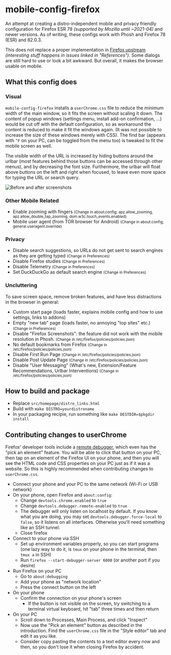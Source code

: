 # mobile-config-firefox

An attempt at creating a distro-independent mobile and privacy friendly configuration for Firefox ESR 78 *(supported by Mozilla until ~2021-04)* and newer versions. As of writing, these configs work with Phosh and Firefox 78 (ESR) and 82.0.3.

This does not replace a proper implementation in [Firefox upstream](https://bugzilla.mozilla.org/show_bug.cgi?id=1579348) *(interesting stuff happens in issues linked in "References")*. Some dialogs are still hard to use or look a bit awkward. But overall, it makes the browser usable on mobile.

## What this config does
### Visual
`mobile-config-firefox` installs a `userChrome.css` file to reduce the minimum width of the main window, so it fits the screen without scaling it down. The content of popup windows (settings menu, install add-on confirmation, ...) would be cut off with the default configuration, so as workaround the content is reduced to make it fit the windows again. (It was not possible to increase the size of these windows merely with CSS). The find bar (appears with `^F` on your PC, can be toggled from the menu too) is tweaked to fit the mobile screen as well.

The visible width of the URL is increased by hiding buttons around the urlbar (most features behind those buttons can be accessed through other menus), and by decreasing the font size. Furthermore, the urlbar will float above buttons on the left and right when focused, to leave even more space for typing the URL or search query.

![Before and after screenshots](https://postmarketos.org/static/img/2020-08/mobile-config-firefox-esr78.jpg)

### Other Mobile Related
* Enable zooming with fingers <small>(Change in about:config; apz.allow_zooming, apz.allow_double_tap_zooming, dom.w3c.touch_events.enabled)</small>
* Mobile user agent (from TOR browser for Android) <small>(Change in about:config; general.useragent.override)</small>

### Privacy
* Disable search suggestions, so URLs do not get sent to search engines as they are getting typed <small>(Change in Preferences)</small>
* Disable Firefox studies <small>(Change in Preferences)</small>
* Disable Telemetry <small>(Change in Preferences)</small>
* Set DuckDuckGo as default search engine <small>(Change in Preferences)</small>

### Uncluttering
To save screen space, remove broken features, and have less distractions in the browser in general:
* Custom start page (loads faster, explains mobile config and how to use settings, links to addons)
* Empty "new tab" page (loads faster, no annoying "top sites" etc.) <small>(Change in Preferences)</small>
* Disable "Firefox Screenshots": the feature did not work with the mobile resolution in Phosh. <small>(Change in /etc/firefox/policies/policies.json)</small>
* No default bookmarks from Firefox <small>(Change in /etc/firefox/policies/policies.json)</small>
* Disable First Run Page <small>(Change in /etc/firefox/policies/policies.json)</small>
* Disable Post Update Page <small>(Change in /etc/firefox/policies/policies.json)</small>
* Disable "User Messaging" (What's new, Extension/Feature Recommendations, Urlbar Interventions) <small>(Change in /etc/firefox/policies/policies.json)</small>

## How to build and package

* Replace `src/homepage/distro_links.html`
* Build with `make DISTRO=yourdistroname`
* In your packaging recipie, run something like `make DESTDIR=$pkgdir install`

## Contributing changes to userChrome
Firefox' developer tools include a [remote debugger](https://developer.mozilla.org/en-US/docs/Tools/Remote_Debugging), which even has the "pick an element" feature. You will be able to click that button on your PC, then tap on an element of the Firefox UI on your phone, and then you will see the HTML code and CSS properties on your PC just as if it was a website. So this is highly recommended when contributing changes to `userChrome.css`.

* Connect your phone and your PC to the same network (Wi-Fi or USB network)
* On your phone, open Firefox and `about:config`:
  * Change `devtools.chrome.enabled` to `true`
  * Change `devtools.debugger.remote-enabled` to `true`
  * The debugger will only listen on localhost by default. If you know what you are doing, you may set `devtools.debugger.force-local` to `false`, so it listens on all interfaces. Otherwise you'll need something like an SSH tunnel.
  * Close firefox
* Connect to your phone via SSH
  * Set up environment variables properly, so you can start programs (one lazy way to do it, is `tmux` on your phone in the terminal, then `tmux a` in SSH)
  * Run `firefox --start-debugger-server 6000` (or another port if you desire)
* Run Firefox on your PC
  * Go to `about:debugging`
  * Add your phone as "network location"
  * Press the connect button on the left
* On your phone
  * Confirm the connection on your phone's screen
    * If the button is not visible on the screen, try switching to a terminal virtual keyboard, hit "tab" three times and then return
* On your PC
  * Scroll down to Processes, Main Process, and click "Inspect"
  * Now use the "Pick an element" button as described in the introduction. Find the `userChrome.css` file in the "Style editor" tab and edit it as you like.
  * Consider copy pasting the contents to a text editor every now and then, so you don't lose it when closing Firefox by accident.
